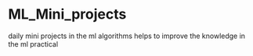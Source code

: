 # ML_Mini_projects
daily mini projects in the ml algorithms helps to improve the knowledge in the ml practical
